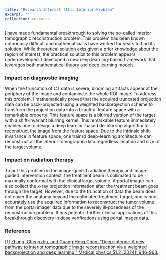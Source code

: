 ```yaml
---
title: "Research Interest (II): Interior Problem"
excerpt: ""
collection: research
---
```


I have made fundamental breakthrough to solving the so-called interior tomographic reconstruction problem. This problem has been known notoriously difficult and mathematicians have worked for years to find its solution. While theoretical solution exits given a prior knowledge about the region of interest, the practical solution to this problem appears underdeveloped. I developed a new deep learning-based framework that leverages both mathematical theory and deep learning models.

### Impact on diagnostic imaging
When the truncation of CT data is severe, blooming artifacts appear at the periphery of the image and contaminate the whole ROI image. To address this problem, I mathematically proved that the acquired truncated projection data can be back-projected using a weighted backprojection scheme to transform the projection data into a beautiful feature space with a remarkable property: This feature space is a blurred version of the target with a shift-invariant blurring kernel. This remarkable feature immediately enables one to design a deep learning-based de-blurring algorithm to reconstruct the image from the feature space. Due to the intrinsic shift-invariance in feature space, one trained deep-learning architecture can reconstruct all the interior tomographic data regardless location and size of the target volume. 

### Impact on radiation therapy
To put this problem in the image-guided radiation therapy and image-guided intervention context, the treatment beam is collimated to be maximally conformal with the clinical target volume. A portal imager can also collect the x-ray projection information after the treatment beam goes through the target. However, due to the truncation of data the beam does not cover the anatomy beyond the collimated treatment target, one cannot accurately use the acquired information to reconstruct the tumor volume from the portal imager data due to the severely ill-posedness of the reconstruction problem. It has potential further clinical applications of this breakthrough discovery in dose verifications using portal imager data. 

### Reference
[1] [Zhang, Chengzhu, and Guang‐Hong Chen. "Deep‐Interior: A new pathway to interior tomographic image reconstruction via a weighted backprojection and deep learning." Medical physics 51.2 (2024): 946-963.](/_publication/2023-Deep-Interior-3.md)